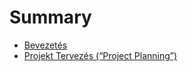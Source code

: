 # Summary

* [Bevezetés](README.md)
* [Projekt Tervezés \(“Project Planning”\)](projekt-tervezés-project-planning.md)

